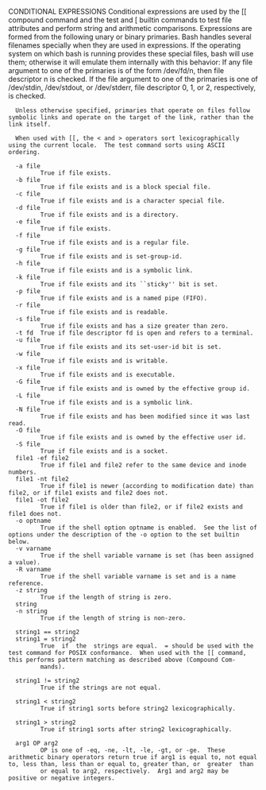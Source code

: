 
CONDITIONAL EXPRESSIONS
      Conditional expressions are used by the [[ compound command and the test and [ builtin commands to test file attributes and perform string and arithmetic comparisons.  Expressions are formed from  the
      following  unary  or binary primaries.  Bash handles several filenames specially when they are used in expressions.  If the operating system on which bash is running provides these special files, bash
      will use them; otherwise it will emulate them internally with this behavior: If any file argument to one of the primaries is of the form /dev/fd/n, then file descriptor n  is  checked.   If  the  file
      argument to one of the primaries is one of /dev/stdin, /dev/stdout, or /dev/stderr, file descriptor 0, 1, or 2, respectively, is checked.

      Unless otherwise specified, primaries that operate on files follow symbolic links and operate on the target of the link, rather than the link itself.

      When used with [[, the < and > operators sort lexicographically using the current locale.  The test command sorts using ASCII ordering.

      -a file
             True if file exists.
      -b file
             True if file exists and is a block special file.
      -c file
             True if file exists and is a character special file.
      -d file
             True if file exists and is a directory.
      -e file
             True if file exists.
      -f file
             True if file exists and is a regular file.
      -g file
             True if file exists and is set-group-id.
      -h file
             True if file exists and is a symbolic link.
      -k file
             True if file exists and its ``sticky'' bit is set.
      -p file
             True if file exists and is a named pipe (FIFO).
      -r file
             True if file exists and is readable.
      -s file
             True if file exists and has a size greater than zero.
      -t fd  True if file descriptor fd is open and refers to a terminal.
      -u file
             True if file exists and its set-user-id bit is set.
      -w file
             True if file exists and is writable.
      -x file
             True if file exists and is executable.
      -G file
             True if file exists and is owned by the effective group id.
      -L file
             True if file exists and is a symbolic link.
      -N file
             True if file exists and has been modified since it was last read.
      -O file
             True if file exists and is owned by the effective user id.
      -S file
             True if file exists and is a socket.
      file1 -ef file2
             True if file1 and file2 refer to the same device and inode numbers.
      file1 -nt file2
             True if file1 is newer (according to modification date) than file2, or if file1 exists and file2 does not.
      file1 -ot file2
             True if file1 is older than file2, or if file2 exists and file1 does not.
      -o optname
             True if the shell option optname is enabled.  See the list of options under the description of the -o option to the set builtin below.
      -v varname
             True if the shell variable varname is set (has been assigned a value).
      -R varname
             True if the shell variable varname is set and is a name reference.
      -z string
             True if the length of string is zero.
      string
      -n string
             True if the length of string is non-zero.

      string1 == string2
      string1 = string2
             True  if  the  strings are equal.  = should be used with the test command for POSIX conformance.  When used with the [[ command, this performs pattern matching as described above (Compound Com‐
             mands).

      string1 != string2
             True if the strings are not equal.

      string1 < string2
             True if string1 sorts before string2 lexicographically.

      string1 > string2
             True if string1 sorts after string2 lexicographically.

      arg1 OP arg2
             OP is one of -eq, -ne, -lt, -le, -gt, or -ge.  These arithmetic binary operators return true if arg1 is equal to, not equal to, less than, less than or equal to, greater than, or  greater  than
             or equal to arg2, respectively.  Arg1 and arg2 may be positive or negative integers.

